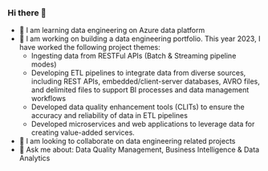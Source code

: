 <!--
```python
# Define the user's information using a dictionary
user_info = {
    'learning': 'data engineering',
    'working_on': 'building a data engineering portfolio',
    'collaboration_interest': 'data engineering related projects',
    'topics': ['Data Quality Management', 'Business Intelligence & Data Analytics', 'ETL', 'SQL', 'Python', 'Bash']
}

# Print the user's information
print("Hi there 👋")
print(f"- 🌱 I am learning {user_info['learning']}")
print(f"- 🔭 I am working on {user_info['working_on']}")
print(f"- 👯 I am looking to collaborate on {user_info['collaboration_interest']}")
print("- 💬 Ask me about:")
for topic in user_info['topics']:
    print(f"  - {topic}")
```
 -->
 
### Hi there 👋
- 🌱 I am learning data engineering on Azure data platform
- 🔭 I am working on building a data engineering portfolio. This year 2023, I have worked the following project themes:
    - Ingesting data from RESTFul APIs (Batch & Streaming pipeline modes)
    - Developing ETL pipelines to integrate data from diverse sources, including REST APIs, embedded/client-server databases, AVRO files, and delimited files to support BI processes and data management workflows
    - Developed data quality enhancement tools (CLITs) to ensure the accuracy and reliability of data in ETL pipelines
    - Developed microservices and web applications to leverage data for creating value-added services.
- 👯 I am looking to collaborate on data engineering related projects
- 💬 Ask me about: Data Quality Management, Business Intelligence & Data Analytics
